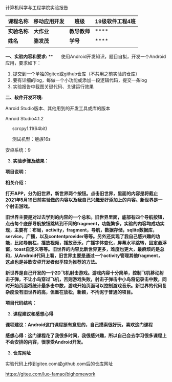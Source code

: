 计算机科学与工程学院实验报告

| **课程名称** | **移动应用开发** | **班级**     | **19级软件工程4班** |
| ------------ | ---------------- | ------------ | ------------------- |
| **实验名称** | **大作业**       | **教导教师** | ****          |
| **姓名**     | **骆发茂**       | **学号**     | ****   |
|              |                  |              |                     |

**一、实验内容和要求:**
**
`	`使用Android开发知识，题目自拟，开发一个Android应用，要求如下：

1. 提交到一个单独的gitee或github仓库（不共用之前实验的仓库）
1. 要有详细的log，每做一个小功能或添加一段逻辑代码，提交一条log
1. 实验报告中截图关键代码、关键运行效果


**二、软件开发环境:**

Anroid Studio版本、其他用到的开发工具或库的版本

Anroid Studio4.1.2 

`	`scrcpy1.11(64bit)

`	`测试机型：魅族16s

安卓系统：9

3. **实验步骤及结果：**

**项目说明：**

**相关介绍：**

**打开APP，分为旧世界，新世界两个按钮。点击旧世界，里面的内容是将截止2021年5月19日前实验做的内容以及我自己兴趣爱好添加上的内容。新世界是一个射击游戏。**

**旧世界主要是对过去学到的内容的一个总和。旧世界里面，底部有四个导航按钮，点击每个底部导航按钮跳转到不同的fragment，功能繁多，实验的内容均成功实现，主要有：布局，activity，fragment，导航，数据存储，sqlite数据库，service，广播，以及contentprovider等等。另外还实现了我自己感兴趣的功能，比如导航栏，播放视频，播放音乐，广播字体变化，屏幕水平跳转，固定悬浮窗，toast自定义等等。旧世界的内容比新世界更多，难度也更大，最麻烦的是总和，从Android代码上看，旧世界主要是通过一个activity管理其他fragment，这点也是谷歌安卓开发者似乎较为推荐的方法。**

**新世界是自己开发的一个2D飞机射击游戏。游戏内容十分简单，控制飞机移动射击子弹，不让小鸟穿过飞机，否则游戏失败，射击子弹击中小鸟将记录击中数，同时开始页面将统计最多击中数，游戏开始页面可以控制游戏音乐。新世界的代码复杂度没有旧世界的高，但重在放松，新颖，不拘泥于普通的项目。**

**项目代码结构：**

3. **课程建议和感想心得**

**课程建议：Android这门课程挺有意思的，自己摸索很好玩，喜欢这门课程**

**感想心得：这门课程花了我很多时间，我很感兴趣，所以自己会去学习很多课程上不会安排的内容，很享受Android开发。**

3. **仓库网址**

实验代码上传到gitee.com或github.com后的仓库网址

https://gitee.com/luo-famao/bighomework

